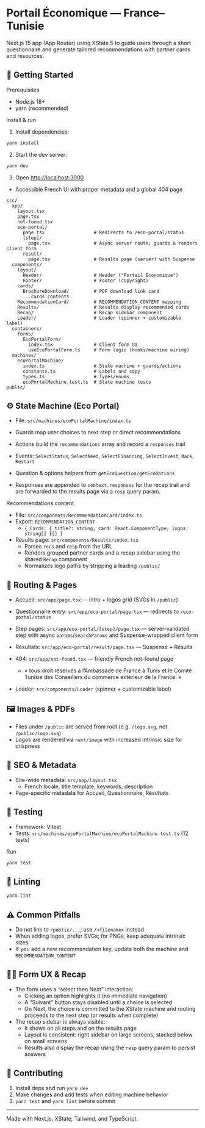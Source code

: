 # Portail Économique — France–Tunisie

Next.js 15 app (App Router) using XState 5 to guide users through a short questionnaire and generate tailored recommendations with partner cards and resources.

## 🚀 Getting Started

Prerequisites

- Node.js 18+
- yarn (recommended)

Install & run

1. Install dependencies:

```bash
yarn install
```

2. Start the dev server:

```bash
yarn dev
```

3. Open <http://localhost:3000>

- Accessible French UI with proper metadata and a global 404 page

```tree
src/
  app/
    layout.tsx
    page.tsx
    not-found.tsx
    eco-portal/
      page.tsx                  # Redirects to /eco-portal/status
      [step]/
        page.tsx                # Async server route; guards & renders client form
      result/
        page.tsx                # Results page (server) with Suspense
  components/
    layout/
      Header/                   # Header ("Portail Économique")
      Footer/                   # Footer (copyright)
    cards/
      BrochureDownload/         # PDF download link card
      ...cards contents
    RecommendationCard/         # RECOMMENDATION_CONTENT mapping
    Results/                    # Results display recommended cards
    Recap/                      # Recap sidebar component
    Loader/                     # Loader (spinner + customizable label)
  containers/
    forms/
      EcoPortalForm/
        index.tsx               # Client form UI
        useEcoPortalForm.ts     # Form logic (hooks/machine wiring)
  machines/
    ecoPortalMachine/
      index.ts                  # State machine + guards/actions
      constants.ts              # Labels and copy
      types.ts                  # Types/enums
      ecoPortalMachine.test.ts  # State machine tests
public/
```

## ⚙️ State Machine (Eco Portal)

- File: `src/machines/ecoPortalMachine/index.ts`
- Guards map user choices to next step or direct recommendations
- Actions build the `recommendations` array and record a `responses` trail
- Events: `SelectStatus`, `SelectNeed`, `SelectFinancing`, `SelectInvest`, `Back`, `Restart`

- Question & options helpers from `getEcoQuestion/getEcoOptions`
- Responses are appended to `context.responses` for the recap
  trail and are forwarded to the results page via a `resp` query param.

Recommendations content

- File: `src/components/RecommendationCard/index.ts`
- Export: `RECOMMENDATION_CONTENT`
  - `{ Cards: { title?: string; card: React.ComponentType; logos: string[] }[] }`
- Results page: `src/components/Results/index.tsx`
  - Parses `recs` and `resp` from the URL
  - Renders grouped partner cards and a recap sidebar using the shared `Recap` component
  - Normalizes logo paths by stripping a leading `/public/`

## 🧭 Routing & Pages

- Accueil: `src/app/page.tsx` — intro + logos grid (SVGs in `/public`)
- Questionnaire entry: `src/app/eco-portal/page.tsx` — redirects to `/eco-portal/status`
- Step pages: `src/app/eco-portal/[step]/page.tsx` — server-validated step with async `params`/`searchParams` and Suspense-wrapped client form
- Résultats: `src/app/eco-portal/result/page.tsx` — Suspense + Results
- 404: `src/app/not-found.tsx` — friendly French not-found page

  - « tous droit réservés à l’Ambassade de France à Tunis et le Comité Tunisie des Conseillers du commerce extérieur de la France. »

- Loader: `src/components/Loader` (spinner + customizable label)

## 🖼️ Images & PDFs

- Files under `/public` are served from root (e.g. `/logo.svg`, not `/public/logo.svg`)
- Logos are rendered via `next/image` with increased intrinsic size for crispness

## 🔎 SEO & Metadata

- Site-wide metadata: `src/app/layout.tsx`
  - French locale, title template, keywords, description
- Page-specific metadata for Accueil, Questionnaire, Résultats

## 🧪 Testing

- Framework: Vitest
- Tests: `src/machines/ecoPortalMachine/ecoPortalMachine.test.ts` (12 tests)

Run

```bash
yarn test
```

## 🧹 Linting

```bash
yarn lint
```

## ⚠️ Common Pitfalls

- Do not link to `/public/...`; use `/<filename>` instead
- When adding logos, prefer SVGs; for PNGs, keep adequate intrinsic sizes
- If you add a new recommendation key, update both the machine and `RECOMMENDATION_CONTENT`

## 🧑‍💻 Form UX & Recap

- The form uses a “select then Next” interaction:
  - Clicking an option highlights it (no immediate navigation)
  - A “Suivant” button stays disabled until a choice is selected
  - On Next, the choice is committed to the XState machine and routing proceeds to the next step (or results when complete)
- The recap sidebar is always visible:
  - It shows on all steps and on the results page
  - Layout is consistent: right sidebar on large screens, stacked below on small screens
  - Results also display the recap using the `resp` query param to persist answers

## 🤝 Contributing

1. Install deps and run `yarn dev`
2. Make changes and add tests when editing machine behavior
3. `yarn test` and `yarn lint` before commit

---

Made with Next.js, XState, Tailwind, and TypeScript.
